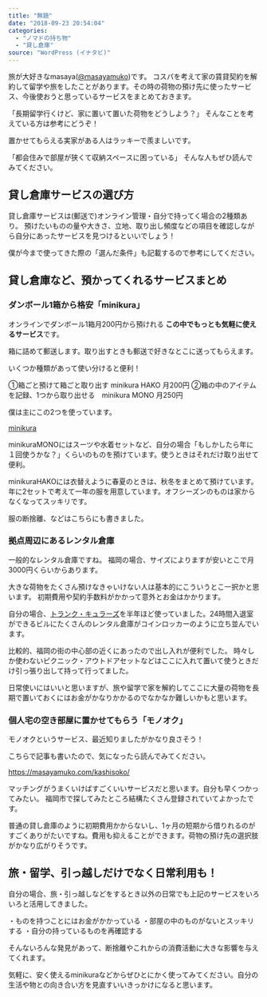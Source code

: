 ```yaml
---
title: "無題"
date: "2018-09-23 20:54:04"
categories:
  - "ノマドの持ち物"
  - "貸し倉庫"
source: "WordPress (イナタビ)"
---
```


旅が大好きなmasaya([@masayamuko](https://twitter.com/MasayaMuko))です。
コスパを考えて家の賃貸契約を解約して留学や旅をしたことがあります。その時の荷物の預け先に使ったサービス、今後使おうと思っているサービスをまとめておきます。

「長期留学行くけど、家に置いて置いた荷物をどうしよう？」
そんなことを考えている方は参考にどうぞ！

置かせてもらえる実家がある人はラッキーで羨ましいです。

「都会住みで部屋が狭くて収納スペースに困っている」
そんな人もぜひ読んでみてください。

## 貸し倉庫サービスの選び方

貸し倉庫サービスは(郵送で)オンライン管理・自分で持ってく場合の2種類あり。
預けたいものの量や大きさ、立地、取り出し頻度などの項目を確認しながら自分にあったサービスを見つけるといいでしょう！

僕が今まで使ってきた際の「選んだ条件」も記載するので参考にしてください。

## 貸し倉庫など、預かってくれるサービスまとめ

### ダンボール1箱から格安「minikura」

オンラインでダンボール1箱月200円から預けれる
**この中でもっとも気軽に使えるサービス**です。

箱に詰めて郵送します。取り出すときも郵送で好きなとこに送ってもらえます。

いくつか種類があって使い分けると便利！

①箱ごと預けて箱ごと取り出す minikura HAKO 月200円
②箱の中のアイテムを記録、1つから取り出せる　minikura MONO 月250円

僕は主にこの2つを使っています。

[minikura](https://minikura.com/)

minikuraMONOにはスーツや水着セットなど、自分の場合「もしかしたら年に１回使うかな？」くらいのものを預けています。使うときはそれだけ取り出せて便利。

minikuraHAKOには衣替えように春夏のときは、秋冬をまとめて預けています。年に2セットで考えて一年の服を用意しています。オフシーズンのものは家からなくなってスッキリです。

服の断捨離、などはこちらにも書きました。
[](https://masayamuko.com/fuku/)

### 拠点周辺にあるレンタル倉庫

一般的なレンタル倉庫ですね。
福岡の場合、サイズによりますが安いとこで月3000円くらいからあります。

大きな荷物をたくさん預けなきゃいけない人は基本的にこういうとこ一択かと思います。
初期費用や契約手数料がかかって意外とお金はかかります。

自分の場合、[トランク・キュラーズ](https://www.quraz.com/)を半年ほど使っていました。24時間入退室ができるビルにたくさんのレンタル倉庫がコインロッカーのように立ち並んでいます。

比較的、福岡の街の中心部の近くにあったので出し入れが便利でした。
時々しか使わないピクニック・アウトドアセットなどはここに入れて置いて使うときだけ引っ張り出して持って行ってました。

日常使いにはいいと思いますが、旅や留学で家を解約してここに大量の荷物を長期で置いておくにはお金がかなりかかるのでなかなか難しいかもと思います。

### 個人宅の空き部屋に置かせてもらう「モノオク」

モノオクというサービス、最近知りましたがかなり良さそう！

こちらで記事も書いたので、気になったら読んでみてください。

https://masayamuko.com/kashisoko/

マッチングがうまくいけばすごくいいサービスだと思います。自分も早くつかってみたい。
福岡市で探してみたところ結構たくさん登録されていてよかったです。

普通の貸し倉庫のように初期費用かからないし、1ヶ月の短期から借りれるのがすごくありがたいですね。費用も抑えることができます。荷物の預け先の選択肢がかなり広がりそうです。

## 旅・留学、引っ越しだけでなく日常利用も！

自分の場合、旅・引っ越しなどをするとき以外の日常でも上記のサービスをいろいろと活用してきました。

・ものを持つことにはお金がかかっている
・部屋の中のものがないとスッキリする
・自分の持っているものを再確認する

そんないろんな発見があって、断捨離やこれからの消費活動に大きな影響を与えてくれます。

気軽に、安く使えるminikuraなどからぜひとにかく使ってみてください。自分の生活や物との向き合い方を見直すいいきっかけになると思います。